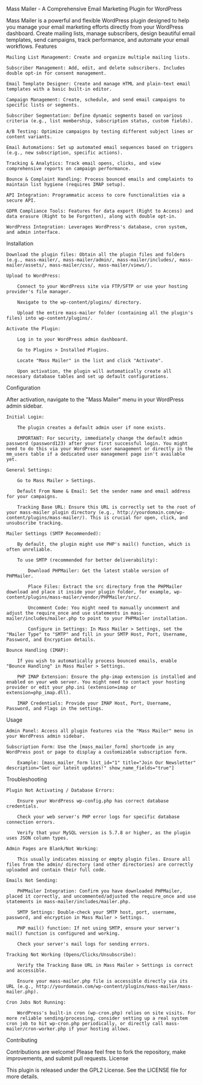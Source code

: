Mass Mailer - A Comprehensive Email Marketing Plugin for WordPress

Mass Mailer is a powerful and flexible WordPress plugin designed to help you manage your email marketing efforts directly from your WordPress dashboard. Create mailing lists, manage subscribers, design beautiful email templates, send campaigns, track performance, and automate your email workflows.
Features

    Mailing List Management: Create and organize multiple mailing lists.

    Subscriber Management: Add, edit, and delete subscribers. Includes double opt-in for consent management.

    Email Template Designer: Create and manage HTML and plain-text email templates with a basic built-in editor.

    Campaign Management: Create, schedule, and send email campaigns to specific lists or segments.

    Subscriber Segmentation: Define dynamic segments based on various criteria (e.g., list membership, subscription status, custom fields).

    A/B Testing: Optimize campaigns by testing different subject lines or content variants.

    Email Automations: Set up automated email sequences based on triggers (e.g., new subscription, specific actions).

    Tracking & Analytics: Track email opens, clicks, and view comprehensive reports on campaign performance.

    Bounce & Complaint Handling: Process bounced emails and complaints to maintain list hygiene (requires IMAP setup).

    API Integration: Programmatic access to core functionalities via a secure API.

    GDPR Compliance Tools: Features for data export (Right to Access) and data erasure (Right to be Forgotten), along with double opt-in.

    WordPress Integration: Leverages WordPress's database, cron system, and admin interface.

Installation

    Download the plugin files: Obtain all the plugin files and folders (e.g., mass-mailer/, mass-mailer/admin/, mass-mailer/includes/, mass-mailer/assets/, mass-mailer/css/, mass-mailer/views/).

    Upload to WordPress:

        Connect to your WordPress site via FTP/SFTP or use your hosting provider's file manager.

        Navigate to the wp-content/plugins/ directory.

        Upload the entire mass-mailer folder (containing all the plugin's files) into wp-content/plugins/.

    Activate the Plugin:

        Log in to your WordPress admin dashboard.

        Go to Plugins > Installed Plugins.

        Locate "Mass Mailer" in the list and click "Activate".

        Upon activation, the plugin will automatically create all necessary database tables and set up default configurations.

Configuration

After activation, navigate to the "Mass Mailer" menu in your WordPress admin sidebar.

    Initial Login:

        The plugin creates a default admin user if none exists.

        IMPORTANT: For security, immediately change the default admin password (password123) after your first successful login. You might need to do this via your WordPress user management or directly in the mm_users table if a dedicated user management page isn't available yet.

    General Settings:

        Go to Mass Mailer > Settings.

        Default From Name & Email: Set the sender name and email address for your campaigns.

        Tracking Base URL: Ensure this URL is correctly set to the root of your mass-mailer plugin directory (e.g., http://yourdomain.com/wp-content/plugins/mass-mailer/). This is crucial for open, click, and unsubscribe tracking.

    Mailer Settings (SMTP Recommended):

        By default, the plugin might use PHP's mail() function, which is often unreliable.

        To use SMTP (recommended for better deliverability):

            Download PHPMailer: Get the latest stable version of PHPMailer.

            Place Files: Extract the src directory from the PHPMailer download and place it inside your plugin folder, for example, wp-content/plugins/mass-mailer/vendor/PHPMailer/src/.

            Uncomment Code: You might need to manually uncomment and adjust the require_once and use statements in mass-mailer/includes/mailer.php to point to your PHPMailer installation.

            Configure in Settings: In Mass Mailer > Settings, set the "Mailer Type" to "SMTP" and fill in your SMTP Host, Port, Username, Password, and Encryption details.

    Bounce Handling (IMAP):

        If you wish to automatically process bounced emails, enable "Bounce Handling" in Mass Mailer > Settings.

        PHP IMAP Extension: Ensure the php-imap extension is installed and enabled on your web server. You might need to contact your hosting provider or edit your php.ini (extension=imap or extension=php_imap.dll).

        IMAP Credentials: Provide your IMAP Host, Port, Username, Password, and Flags in the settings.

Usage

    Admin Panel: Access all plugin features via the "Mass Mailer" menu in your WordPress admin sidebar.

    Subscription Form: Use the [mass_mailer_form] shortcode in any WordPress post or page to display a customizable subscription form.

        Example: [mass_mailer_form list_id="1" title="Join Our Newsletter" description="Get our latest updates!" show_name_fields="true"]

Troubleshooting

    Plugin Not Activating / Database Errors:

        Ensure your WordPress wp-config.php has correct database credentials.

        Check your web server's PHP error logs for specific database connection errors.

        Verify that your MySQL version is 5.7.8 or higher, as the plugin uses JSON column types.

    Admin Pages are Blank/Not Working:

        This usually indicates missing or empty plugin files. Ensure all files from the admin/ directory (and other directories) are correctly uploaded and contain their full code.

    Emails Not Sending:

        PHPMailer Integration: Confirm you have downloaded PHPMailer, placed it correctly, and uncommented/adjusted the require_once and use statements in mass-mailer/includes/mailer.php.

        SMTP Settings: Double-check your SMTP host, port, username, password, and encryption in Mass Mailer > Settings.

        PHP mail() function: If not using SMTP, ensure your server's mail() function is configured and working.

        Check your server's mail logs for sending errors.

    Tracking Not Working (Opens/Clicks/Unsubscribe):

        Verify the Tracking Base URL in Mass Mailer > Settings is correct and accessible.

        Ensure your mass-mailer.php file is accessible directly via its URL (e.g., http://yourdomain.com/wp-content/plugins/mass-mailer/mass-mailer.php).

    Cron Jobs Not Running:

        WordPress's built-in cron (wp-cron.php) relies on site visits. For more reliable sending/processing, consider setting up a real system cron job to hit wp-cron.php periodically, or directly call mass-mailer/cron-worker.php if your hosting allows.

Contributing

Contributions are welcome! Please feel free to fork the repository, make improvements, and submit pull requests.
License

This plugin is released under the GPL2 License. See the LICENSE file for more details.
